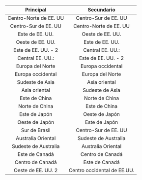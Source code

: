 | Principal | Secundario |
|:---:|:---:|
| Centro-Norte de EE. UU |Centro-Sur de EE. UU |
| Centro-Sur de EE. UU |Centro-Norte de EE. UU |
| Este de EE. UU. |Oeste de EE. UU. |
| Oeste de EE. UU. |Este de EE. UU. |
| Este de EE. UU. - 2 |Central EE. UU.: |
| Central EE. UU.: |Este de EE. UU. - 2 |
| Europa del Norte |Europa occidental |
| Europa occidental |Europa del Norte |
| Sudeste de Asia |Asia oriental |
| Asia oriental |Sudeste de Asia |
| Este de China |Norte de China |
| Norte de China |Este de China |
| Este de Japón |Oeste de Japón |
| Oeste de Japón |Este de Japón |
| Sur de Brasil |Centro-Sur de EE. UU |
| Australia Oriental |Sudeste de Australia |
| Sudeste de Australia |Australia Oriental |
| Este de Canadá |Centro de Canadá |
| Centro de Canadá |Este de Canadá |
| Oeste de EE. UU. 2 |Centro occidental de EE.UU. |



<!--HONumber=Nov16_HO3-->


